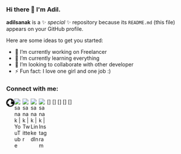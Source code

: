 ### Hi there 👋 I'm Adil.

**adilsanak** is a ✨ _special_ ✨ repository because its `README.md` (this file) appears on your GitHub profile.

Here are some ideas to get you started:

- 🔭 I’m currently working on Freelancer
- 🌱 I’m currently learning everything
- 👯 I’m looking to collaborate with other developer
- ⚡ Fun fact: I love one girl and one job :)

### Connect with me:

[<img align="left" alt="sanak.com" width="22px" src="https://raw.githubusercontent.com/iconic/open-iconic/master/svg/globe.svg" />]
[<img align="left" alt="sanak | YouTube" width="22px" src="https://cdn.jsdelivr.net/npm/simple-icons@v3/icons/youtube.svg" />]
[<img align="left" alt="sanak | Twitter" width="22px" src="https://cdn.jsdelivr.net/npm/simple-icons@v3/icons/twitter.svg" />]
[<img align="left" alt="sanak | LinkedIn" width="22px" src="https://cdn.jsdelivr.net/npm/simple-icons@v3/icons/linkedin.svg" />]
[<img align="left" alt="sanak | Instagram" width="22px" src="https://cdn.jsdelivr.net/npm/simple-icons@v3/icons/instagram.svg" />]

<br />
